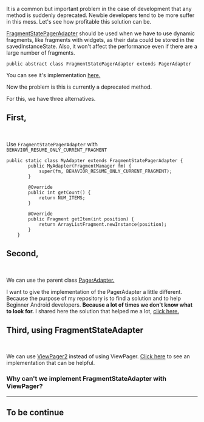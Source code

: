 It is a common but important problem in the case of development that any method is suddenly deprecated. Newbie developers tend to be more suffer in this mess.
Let's see how profitable this solution can be.

<a href="https://www.truiton.com/2013/06/android-fragmentpageradapter-vs-fragmentstatepageradapter/">FragmentStatePagerAdapter</a> should be used when we have to use dynamic fragments, like fragments with widgets, as their data could be stored in the savedInstanceState. Also, it won't affect the performance even if there are a large number of fragments.

`public abstract class FragmentStatePagerAdapter extends PagerAdapter`

You can see it's implementation <a href="https://developer.android.com/reference/androidx/fragment/app/FragmentStatePagerAdapter#summary"> here.</a>

Now the problem is this is currently a deprecated method.

For this, we have three alternatives.

<h2><b>First,</b></h2>
<br>

Use `FragmentStatePagerAdapter` with `BEHAVIOR_RESUME_ONLY_CURRENT_FRAGMENT`


```
public static class MyAdapter extends FragmentStatePagerAdapter {
        public MyAdapter(FragmentManager fm) {
            super(fm, BEHAVIOR_RESUME_ONLY_CURRENT_FRAGMENT);
        }

        @Override
        public int getCount() {
            return NUM_ITEMS;
        }

        @Override
        public Fragment getItem(int position) {
            return ArrayListFragment.newInstance(position);
        }
    }

```
<h2><b>Second,</b></h2>
<br>

We can use the parent class <a href="https://developer.android.com/reference/androidx/viewpager/widget/PagerAdapter">PagerAdapter.</a> 

I want to give the implementation of the PagerAdapter a little different. Because the purpose of my repository is to find a solution and to help Beginner Android developers. **Because a lot of times we don't know what to look for.**
I shared here the solution that helped me a lot, <a href="https://camposha.info/android-examples/android-pageradapter/#gsc.tab=0">click here.</a>

<h2><b>Third, using FragmentStateAdapter</b> </h2>
<br>

We can use <a href="https://developer.android.com/training/animation/vp2-migration">ViewPager2</a> instead of using ViewPager</a>.
<a href="https://github.com/SB2318/kotlin-java-project-error/blob/main/android/issue2/associate.md">Click here</a> to see an implementation that can be helpful.

<h3>Why can't we implement FragmentStateAdapter with ViewPager?</h3>

----
## To be continue





